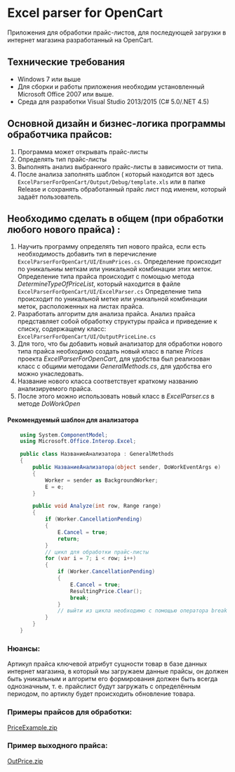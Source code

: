 # Excel parser for OpenCart

Приложения для обработки прайс-листов, для последующей загрузки в интернет магазина разработанный на OpenCart.

## Технические требования

* Windows 7 или выше
* Для сборки и работы приложения необходим установленный Microsoft Office 2007 или выше.
* Среда для разработки Visual Studio 2013/2015 (C# 5.0/.NET 4.5)

## Основной дизайн и бизнес-логика программы обработчика прайсов:

1. Программа может открывать прайс-листы
2. Определять тип прайс-листы
3. Выполнять анализ выбранного прайс-листы в зависимости от типа.
4. После анализа заполнять шаблон ( который находится вот здесь `ExcelParserForOpenCart/Output/Debug/template.xls` или в папке Release и сохранять обработанный прайс лист под именем, который задаёт пользователь.

## Необходимо сделать в общем (при обработки любого нового прайса) :

1. Научить программу определять тип нового прайса, если есть необходимость добавить тип в перечисление  `ExcelParserForOpenCart/UI/EnumPrices.cs`. Определение происходит по уникальниы меткам или уникальной комбинации этих меток.
Определение типа прайса происходит с помощью метода _DetermineTypeOfPriceList_, который находится в файле
 `ExcelParserForOpenCart/UI/ExcelParser.cs` Определение типа происходит по уникальной метке или уникальной комбинации меток, расположенных на листах прайса.
2. Разработать алгоритм для анализа прайса.
Анализ прайса представляет собой обработку структуры прайса и приведение к списку, содержащему класс:
 `ExcelParserForOpenCart/UI/OutputPriceLine.cs`
3. Для того, что бы добавить новый анализатор для обработки нового типа прайса необходимо создать новый класс в папке _Prices_ проекта  _ExcelParserForOpenCart_, для удобства был реализован класс с общими методами _GeneralMethods.cs_, для удобства его можно унаследовать.
4. Название нового класса соответствует краткому названию анализируемого прайса.
5. После этого можно использовать новый класс в _ExcelParser.cs_ в методе _DoWorkOpen_

#### Рекомендуемый шаблон для анализатора

```cs
    using System.ComponentModel;
    using Microsoft.Office.Interop.Excel;

    public class НазваниеАнализатора : GeneralMethods
    {
        public НазваниеАнализатора(object sender, DoWorkEventArgs e)
        {
            Worker = sender as BackgroundWorker;
            E = e;
        }

        public void Analyze(int row, Range range)
        {
            if (Worker.CancellationPending)
            {
                E.Cancel = true;
                return;
            }
            // цикл для обработки прайс-листы
            for (var i = 7; i < row; i++)
            {
                if (Worker.CancellationPending)
                {
                    E.Cancel = true;
                    ResultingPrice.Clear();
                    break;
                }
                // выйти из цикла необходимо с помощью оператора break
            }
        }
    }
```

### Нюансы:

Артикул прайса ключевой атрибут сущности товар в базе данных интернет магазина, в который мы загружаем данные прайсы, он должен быть уникальным и алгоритм его формирования должен быть всегда однозначным, т. е. прайслист будут загружать с определённым периодом, по артиклу будет происходить обновление товара.

### Примеры прайсов для обработки:

[PriceExample.zip](https://app.box.com/s/phl77vc86kz1483r35qelsrvj7q1jl4m)

### Пример выходного прайса:

[OutPrice.zip](https://app.box.com/s/icxt0t1yo3boi9qk3zsbz5qybt2y39g3)